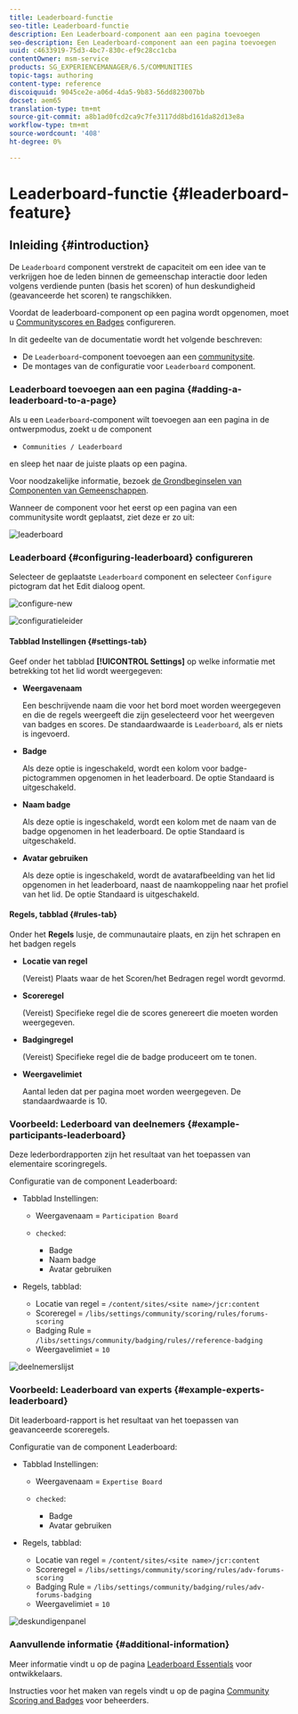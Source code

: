 ```yaml
---
title: Leaderboard-functie
seo-title: Leaderboard-functie
description: Een Leaderboard-component aan een pagina toevoegen
seo-description: Een Leaderboard-component aan een pagina toevoegen
uuid: c4633919-75d3-4bc7-830c-ef9c28cc1cba
contentOwner: msm-service
products: SG_EXPERIENCEMANAGER/6.5/COMMUNITIES
topic-tags: authoring
content-type: reference
discoiquuid: 9045ce2e-a06d-4da5-9b83-56dd823007bb
docset: aem65
translation-type: tm+mt
source-git-commit: a8b1ad0fcd2ca9c7fe3117dd8bd161da82d13e8a
workflow-type: tm+mt
source-wordcount: '408'
ht-degree: 0%

---
```



# Leaderboard-functie {#leaderboard-feature}

## Inleiding {#introduction}

De `Leaderboard` component verstrekt de capaciteit om een idee van te verkrijgen hoe de leden binnen de gemeenschap interactie door leden volgens verdiende punten (basis het scoren) of hun deskundigheid (geavanceerde het scoren) te rangschikken.

Voordat de leaderboard-component op een pagina wordt opgenomen, moet u [Communityscores en Badges](/help/communities/implementing-scoring.md) configureren.

In dit gedeelte van de documentatie wordt het volgende beschreven:

* De `Leaderboard`-component toevoegen aan een [communitysite](/help/communities/overview.md#community-sites).
* De montages van de configuratie voor `Leaderboard` component.

### Leaderboard toevoegen aan een pagina {#adding-a-leaderboard-to-a-page}

Als u een `Leaderboard`-component wilt toevoegen aan een pagina in de ontwerpmodus, zoekt u de component

* `Communities / Leaderboard`

en sleep het naar de juiste plaats op een pagina.

Voor noodzakelijke informatie, bezoek [de Grondbeginselen van Componenten van Gemeenschappen](/help/communities/basics.md).

Wanneer de component voor het eerst op een pagina van een communitysite wordt geplaatst, ziet deze er zo uit:

![leaderboard](assets/leaderboard.png)

### Leaderboard {#configuring-leaderboard} configureren

Selecteer de geplaatste `Leaderboard` component en selecteer `Configure` pictogram dat het Edit dialoog opent.

![configure-new](assets/configure-new.png)

![configuratieleider](assets/configure-leaderboard.png)

#### Tabblad Instellingen {#settings-tab}

Geef onder het tabblad **[!UICONTROL Settings]** op welke informatie met betrekking tot het lid wordt weergegeven:

* **Weergavenaam**

   Een beschrijvende naam die voor het bord moet worden weergegeven en die de regels weergeeft die zijn geselecteerd voor het weergeven van badges en scores.
De standaardwaarde is `Leaderboard`, als er niets is ingevoerd.

* **Badge**

   Als deze optie is ingeschakeld, wordt een kolom voor badge-pictogrammen opgenomen in het leaderboard.
De optie Standaard is uitgeschakeld.

* **Naam badge**

   Als deze optie is ingeschakeld, wordt een kolom met de naam van de badge opgenomen in het leaderboard.
De optie Standaard is uitgeschakeld.

* **Avatar gebruiken**

   Als deze optie is ingeschakeld, wordt de avatarafbeelding van het lid opgenomen in het leaderboard, naast de naamkoppeling naar het profiel van het lid.
De optie Standaard is uitgeschakeld.

#### Regels, tabblad {#rules-tab}

Onder het **Regels** lusje, de communautaire plaats, en zijn het schrapen en het badgen regels

* **Locatie van regel**

   (Vereist) Plaats waar de het Scoren/het Bedragen regel wordt gevormd.

* **Scoreregel**

   (Vereist) Specifieke regel die de scores genereert die moeten worden weergegeven.

* **Badgingregel**

   (Vereist) Specifieke regel die de badge produceert om te tonen.

* **Weergavelimiet**

   Aantal leden dat per pagina moet worden weergegeven. De standaardwaarde is 10.

### Voorbeeld: Lederboard van deelnemers {#example-participants-leaderboard}

Deze lederbordrapporten zijn het resultaat van het toepassen van elementaire scoringregels.

Configuratie van de component Leaderboard:

* Tabblad Instellingen:

   * Weergavenaam = `Participation Board`
   * `checked`:

      * Badge
      * Naam badge
      * Avatar gebruiken

* Regels, tabblad:

   * Locatie van regel = `/content/sites/<site name>/jcr:content`
   * Scoreregel = `/libs/settings/community/scoring/rules/forums-scoring`
   * Badging Rule = `/libs/settings/community/badging/rules//reference-badging`
   * Weergavelimiet = `10`

![deelnemerslijst](assets/participants-leaderboard.png)

### Voorbeeld: Leaderboard van experts {#example-experts-leaderboard}

Dit leaderboard-rapport is het resultaat van het toepassen van geavanceerde scoreregels.

Configuratie van de component Leaderboard:

* Tabblad Instellingen:

   * Weergavenaam = `Expertise Board`
   * `checked`:

      * Badge
      * Avatar gebruiken

* Regels, tabblad:

   * Locatie van regel = `/content/sites/<site name>/jcr:content`
   * Scoreregel = `/libs/settings/community/scoring/rules/adv-forums-scoring`
   * Badging Rule = `/libs/settings/community/badging/rules/adv-forums-badging`
   * Weergavelimiet = `10`

![deskundigenpanel](assets/experts-leaderboard.png)

### Aanvullende informatie {#additional-information}

Meer informatie vindt u op de pagina [Leaderboard Essentials](/help/communities/leaderboard.md) voor ontwikkelaars.

Instructies voor het maken van regels vindt u op de pagina [Community Scoring and Badges](/help/communities/implementing-scoring.md) voor beheerders.
